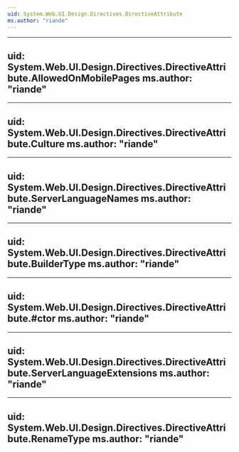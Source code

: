 ```yaml
---
uid: System.Web.UI.Design.Directives.DirectiveAttribute
ms.author: "riande"
---
```


---
uid: System.Web.UI.Design.Directives.DirectiveAttribute.AllowedOnMobilePages
ms.author: "riande"
---

---
uid: System.Web.UI.Design.Directives.DirectiveAttribute.Culture
ms.author: "riande"
---

---
uid: System.Web.UI.Design.Directives.DirectiveAttribute.ServerLanguageNames
ms.author: "riande"
---

---
uid: System.Web.UI.Design.Directives.DirectiveAttribute.BuilderType
ms.author: "riande"
---

---
uid: System.Web.UI.Design.Directives.DirectiveAttribute.#ctor
ms.author: "riande"
---

---
uid: System.Web.UI.Design.Directives.DirectiveAttribute.ServerLanguageExtensions
ms.author: "riande"
---

---
uid: System.Web.UI.Design.Directives.DirectiveAttribute.RenameType
ms.author: "riande"
---
